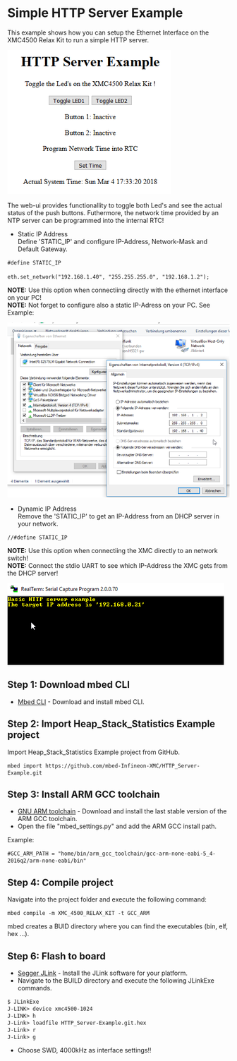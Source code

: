 # Simple HTTP Server Example

This example shows how you can setup the Ethernet Interface on the XMC4500 Relax Kit to run a simple HTTP server.

![](https://github.com/hackdino/mbed_xmc_images/blob/master/http_example_3.png)

The web-ui provides functionallity to toggle both Led's and see the actual status of the push buttons.
Futhermore, the network time provided by an NTP server can be programmed into the internal RTC!

* Static IP Address<br/>
Define 'STATIC_IP' and configure IP-Address, Network-Mask and Default Gateway.

```
#define STATIC_IP

eth.set_network("192.168.1.40", "255.255.255.0", "192.168.1.2");
```

**NOTE:** Use this option when connectiing directly with the ethernet interface on your PC!<br/>
**NOTE:** Not forget to configure also a static IP-Adress on your PC. See Example:<br/>

![](https://github.com/hackdino/mbed_xmc_images/blob/master/http_example_2.png)

* Dynamic IP Address<br/>
Remove the 'STATIC_IP' to get an IP-Address from an DHCP server in your network.
```
//#define STATIC_IP
```
**NOTE:** Use this option when connectiing the XMC directly to an network switch!<br/>
**NOTE:** Connect the stdio UART to see which IP-Address the XMC gets from the DHCP server!<br/>

![](https://github.com/hackdino/mbed_xmc_images/blob/master/http_example_1.png)

## Step 1: Download mbed CLI

* [Mbed CLI](https://docs.mbed.com/docs/mbed-os-handbook/en/latest/dev_tools/cli/#installing-mbed-cli) - Download and install mbed CLI.

## Step 2: Import Heap_Stack_Statistics Example project

Import Heap_Stack_Statistics Example project from GitHub.

```
mbed import https://github.com/mbed-Infineon-XMC/HTTP_Server-Example.git
```

## Step 3: Install ARM GCC toolchain

* [GNU ARM toolchain](https://launchpad.net/gcc-arm-embedded) - Download and install the last stable version of the ARM GCC toolchain.
* Open the file "mbed_settings.py" and add the ARM GCC install path.

Example:
```
#GCC_ARM_PATH = "home/bin/arm_gcc_toolchain/gcc-arm-none-eabi-5_4-2016q2/arm-none-eabi/bin"
```

## Step 4: Compile project

Navigate into the project folder and execute the following command:
```
mbed compile -m XMC_4500_RELAX_KIT -t GCC_ARM
```
mbed creates a BUID directory where you can find the executables (bin, elf, hex ...).

## Step 6: Flash to board

* [Segger JLink](https://www.segger.com/downloads/jlink) - Install the JLink software for your platform.
* Navigate to the BUILD directory and execute the following JLinkExe commands.
```
$ JLinkExe
J-LINK> device xmc4500-1024
J-LINK> h
J-Link> loadfile HTTP_Server-Example.git.hex
J-Link> r
J-Link> g
```
* Choose SWD, 4000kHz as interface settings!!


